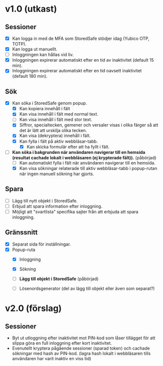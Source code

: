 # v1.0 (utkast)

## Sessioner
- [x] Kan logga in med de MFA som StoredSafe stödjer idag (Yubico OTP, TOTP).
- [x] Kan logga ut manuellt.
- [ ] Inloggningen kan hållas vid liv.
- [x] Inloggningen expirerar automatiskt efter en tid av inaktivitet (default 15 min).
- [x] Inloggningen expirerar automatiskt efter en tid oavsett inaktivitet (default 180 min).

## Sök
- [x] Kan söka i StoredSafe genom popup.
  - [x] Kan kopiera innehåll i fält
  - [x] Kan visa innehåll i fält med normal text.
  - [ ] Kan visa innehåll i fält med stor text.
  - [x] Siffror, specialtecken, gemener och versaler visas i olika färger så att det är lätt att urskilja olika tecken.
  - [x] Kan visa (dekryptera) innehåll i fält.
  - [x] Kan fylla i fält på aktiv webbläsar-tabb.
    - [x] Kan skicka formulär efter att ha fyllt i fält.
- [ ] **Kan söka i bakgrunden när användaren navigerar till en hemsida (resultat cachade lokalt i webbläsaren (ej krypterade fält)).** (påbörjad)
  - [ ] Kan automatiskt fylla i fält när användaren navigerar till en hemsida.
  - [x] Kan visa sökningar relaterade till aktiv webbläsar-tabb i popup-rutan när ingen manuell sökning har gjorts.

## Spara
- [ ] Lägg till nytt objekt i StoredSafe.
- [ ] Erbjud att spara information efter inloggning.
- [ ] Möjligt att "svartlista" specifika sajter från att erbjuda att spara inloggning.

## Gränssnitt
- [x] Separat sida för inställningar.
- [x] Popup-ruta
  - [x] Inloggning
  - [x] Sökning
  - [ ] **Lägg till objekt i StoredSafe** (påbörjad)
  - [ ] Lösenordsgenerator (del av lägg till objekt eller även som separat?)


# v2.0 (förslag)

## Sessioner
-  Byt ut utloggning efter inaktivitet mot PIN-kod som låser tillägget för att slippa göra en full inloggning efter kort inaktivitet.
  - Evenutellt kryptera pågående sessioner (sparad token) och cachade sökningar med hash av PIN-kod. (lagra hash lokalt i webbläsaren tills användaren har varit inaktiv en viss tid)
